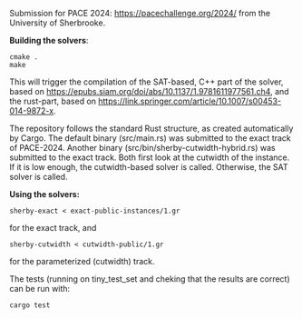 Submission for PACE 2024: https://pacechallenge.org/2024/ from the University of Sherbrooke.

**Building the solvers**:
```
cmake .
make
```

This will trigger the compilation of the SAT-based, C++ part of the solver, based on https://epubs.siam.org/doi/abs/10.1137/1.9781611977561.ch4,
and the rust-part, based on https://link.springer.com/article/10.1007/s00453-014-9872-x.

The repository follows the standard Rust structure, as created automatically by Cargo.
The default binary (src/main.rs) was submitted to the exact track of PACE-2024.
Another binary (src/bin/sherby-cutwidth-hybrid.rs) was submitted to the exact track.
Both first look at the cutwidth of the instance. If it is low enough, the cutwidth-based
solver is called. Otherwise, the SAT solver is called.

**Using the solvers:**
```
sherby-exact < exact-public-instances/1.gr
```
for the exact track, and
```
sherby-cutwidth < cutwidth-public/1.gr
```
for the parameterized (cutwidth) track.

The tests (running on tiny_test_set and cheking that the results are correct) can be run with:
```
cargo test
```
